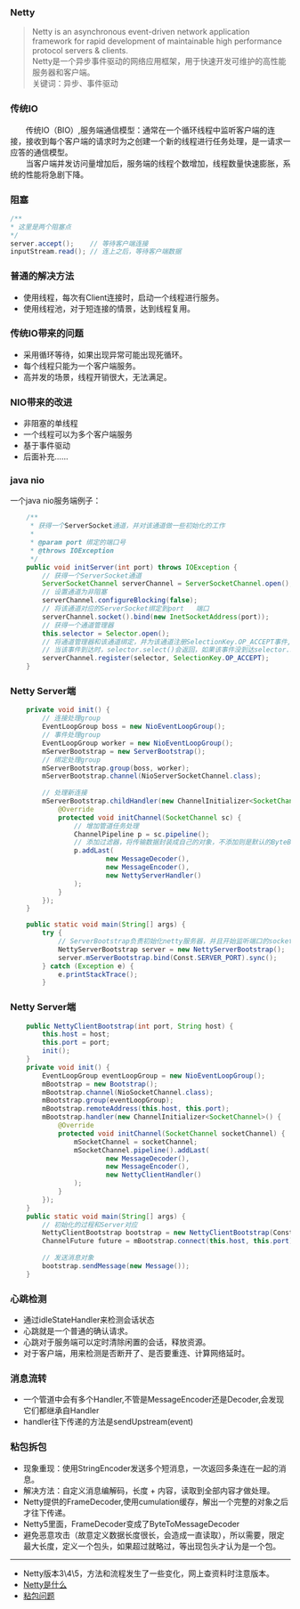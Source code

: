 ### Netty
> Netty is an asynchronous event-driven network application framework 
for rapid development of maintainable high performance protocol servers & clients.  
Netty是一个异步事件驱动的网络应用框架，用于快速开发可维护的高性能服务器和客户端。  
关键词：异步、事件驱动


### 传统IO
&emsp;&emsp;传统IO（BIO）,服务端通信模型：通常在一个循环线程中监听客户端的连接，接收到每个客户端的请求时为之创建一个新的线程进行任务处理，是一请求一应答的通信模型。  
&emsp;&emsp;当客户端并发访问量增加后，服务端的线程个数增加，线程数量快速膨胀，系统的性能将急剧下降。
### 阻塞
```java
/**
* 这里是两个阻塞点
*/
server.accept();    // 等待客户端连接
inputStream.read(); // 连上之后，等待客户端数据
```
### 普通的解决方法
- 使用线程，每次有Client连接时，启动一个线程进行服务。
- 使用线程池，对于短连接的情景，达到线程复用。

### 传统IO带来的问题
- 采用循环等待，如果出现异常可能出现死循环。
- 每个线程只能为一个客户端服务。
- 高并发的场景，线程开销很大，无法满足。

### NIO带来的改进
- 非阻塞的单线程
- 一个线程可以为多个客户端服务
- 基于事件驱动
- 后面补充……

### java nio
一个java nio服务端例子：
```java
    /**
	 * 获得一个ServerSocket通道，并对该通道做一些初始化的工作
	 * 
	 * @param port 绑定的端口号
	 * @throws IOException
	 */
	public void initServer(int port) throws IOException {
		// 获得一个ServerSocket通道
		ServerSocketChannel serverChannel = ServerSocketChannel.open();
		// 设置通道为非阻塞
		serverChannel.configureBlocking(false);
		// 将该通道对应的ServerSocket绑定到port	端口
		serverChannel.socket().bind(new InetSocketAddress(port));
		// 获得一个通道管理器
		this.selector = Selector.open();
		// 将通道管理器和该通道绑定，并为该通道注册SelectionKey.OP_ACCEPT事件,注册该事件后，
		// 当该事件到达时，selector.select()会返回，如果该事件没到达selector.select()会一直阻塞。
		serverChannel.register(selector, SelectionKey.OP_ACCEPT);
	}
```

### Netty Server端
```java
    private void init() {
        // 连接处理group
        EventLoopGroup boss = new NioEventLoopGroup();
        // 事件处理group
        EventLoopGroup worker = new NioEventLoopGroup();
        mServerBootstrap = new ServerBootstrap();
        // 绑定处理group
        mServerBootstrap.group(boss, worker);
        mServerBootstrap.channel(NioServerSocketChannel.class);
        
        // 处理新连接
        mServerBootstrap.childHandler(new ChannelInitializer<SocketChannel>() {
            @Override
            protected void initChannel(SocketChannel sc) {
                // 增加管道任务处理
                ChannelPipeline p = sc.pipeline();
                // 添加过滤器，将传输数据封装成自己的对象，不添加则是默认的ByteBuffer
                p.addLast(
                        new MessageDecoder(),
                        new MessageEncoder(),
                        new NettyServerHandler()
                );
            }
        });
    }

    public static void main(String[] args) {
        try {
            // ServerBootstrap负责初始化netty服务器，并且开始监听端口的socket请求。
            NettyServerBootstrap server = new NettyServerBootstrap();
            server.mServerBootstrap.bind(Const.SERVER_PORT).sync();
        } catch (Exception e) {
            e.printStackTrace();
        }

```


### Netty Server端
```java
    public NettyClientBootstrap(int port, String host) {
        this.host = host;
        this.port = port;
	    init();
    }
    private void init() {
        EventLoopGroup eventLoopGroup = new NioEventLoopGroup();
	    mBootstrap = new Bootstrap();
        mBootstrap.channel(NioSocketChannel.class);
        mBootstrap.group(eventLoopGroup);
        mBootstrap.remoteAddress(this.host, this.port);
        mBootstrap.handler(new ChannelInitializer<SocketChannel>() {
            @Override
            protected void initChannel(SocketChannel socketChannel) {
	            mSocketChannel = socketChannel;
	            mSocketChannel.pipeline().addLast(
	            		new MessageDecoder(),
			            new MessageEncoder(),
			            new NettyClientHandler()
	            );
            }
        });
    }
    public static void main(String[] args) {
        // 初始化的过程和Server对应
        NettyClientBootstrap bootstrap = new NettyClientBootstrap(Const.SERVER_PORT, "127.0.0.1");
        ChannelFuture future = mBootstrap.connect(this.host, this.port).sync();
        
        // 发送消息对象
        bootstrap.sendMessage(new Message());
    }
```


### 心跳检测
- 通过idleStateHandler来检测会话状态
- 心跳就是一个普通的确认请求。
- 心跳对于服务端可以定时清除闲置的会话，释放资源。
- 对于客户端，用来检测是否断开了、是否要重连、计算网络延时。


### 消息流转
- 一个管道中会有多个Handler,不管是MessageEncoder还是Decoder,会发现它们都继承自Handler
- handler往下传递的方法是sendUpstream(event)

### 粘包拆包
- 现象重现：使用StringEncoder发送多个短消息，一次返回多条连在一起的消息。
- 解决方法：自定义消息编解码，长度 + 内容，读取到全部内容才做处理。
- Netty提供的FrameDecoder,使用cumulation缓存，解出一个完整的对象之后才往下传递。
- Netty5里面，FrameDecoder变成了ByteToMessageDecoder
- 避免恶意攻击（故意定义数据长度很长，会造成一直读取），所以需要，限定最大长度，定义一个包头，如果超过就略过，等出现包头才认为是一个包。

---
- Netty版本3\4\5，方法和流程发生了一些变化，网上查资料时注意版本。
- [Netty是什么](https://juejin.im/book/5b4bc28bf265da0f60130116/section/5b4bc28b5188251b1f224ee5)
- [粘包问题](https://blog.csdn.net/a123638/article/details/54377934)
